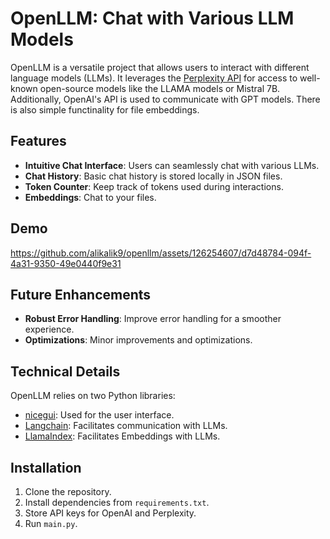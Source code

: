 # OpenLLM: Chat with Various LLM Models

OpenLLM is a versatile project that allows users to interact with different language models (LLMs). It leverages the [Perplexity API](https://blog.perplexity.ai/blog/introducing-pplx-api) for access to well-known open-source models like the LLAMA models or Mistral 7B. Additionally, OpenAI's API is used to communicate with GPT models. There is also simple functinality for file embeddings.

## Features

- **Intuitive Chat Interface**: Users can seamlessly chat with various LLMs.
- **Chat History**: Basic chat history is stored locally in JSON files.
- **Token Counter**: Keep track of tokens used during interactions.
- **Embeddings**: Chat to your files.


## Demo


https://github.com/alikalik9/openllm/assets/126254607/d7d48784-094f-4a31-9350-49e0440f9e31



## Future Enhancements

- **Robust Error Handling**: Improve error handling for a smoother experience.
- **Optimizations**: Minor improvements and optimizations.

## Technical Details

OpenLLM relies on two Python libraries:
- [nicegui](https://nicegui.io/): Used for the user interface.
- [Langchain](https://www.langchain.com/): Facilitates communication with LLMs.
- [LlamaIndex](https://www.llamaindex.ai/): Facilitates Embeddings with LLMs.


## Installation

1. Clone the repository.
2. Install dependencies from `requirements.txt`.
3. Store API keys for OpenAI and Perplexity.
4. Run `main.py`.

